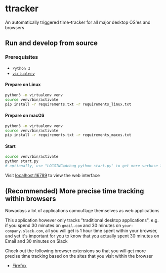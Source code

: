 # ttracker
An automatically triggered time-tracker for all major desktop OS'es and browsers

## Run and develop from source

### Prerequisites
* `Python 3`
* [`virtualenv`](https://packaging.python.org/guides/installing-using-pip-and-virtualenv/)

#### Prepare on Linux
```bash
python3 -m virtualenv venv
source venv/bin/activate
pip install -r requirements.txt -r requirements_linux.txt
```

#### Prepare on macOS
```bash
python3 -m virtualenv venv
source venv/bin/activate
pip install -r requirements.txt -r requirements_macos.txt
```

#### Start
```bash
source venv/bin/activate
python start.py
# optionally, use "LOGGING=debug python start.py" to get more verbose logging
```
Visit [localhost:16789](http://localhost:16789) to view the web interface

## (Recommended) More precise time tracking within browsers
Nowadays a lot of applications camouflage themselves as web applications

This application however only tracks "traditional desktop applications", e.g. if you spend 30 minutes on `gmail.com` and 30 minutes on `your-company.slack.com`, all you will get is 1 hour time spent within your browser, and yet it's important for you to know that you actually spent 30 minutes on Email and 30 minutes on Slack

Check out the following browser extensions so that you will get more precise time tracking based on the sites that you visit within the browser
* [Firefox](https://github.com/hwang381/ttracker-ff-ext)
